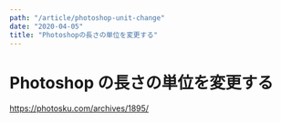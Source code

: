 ```yaml
---
path: "/article/photoshop-unit-change"
date: "2020-04-05"
title: "Photoshopの長さの単位を変更する"
---
```


# Photoshop の長さの単位を変更する

https://photosku.com/archives/1895/
